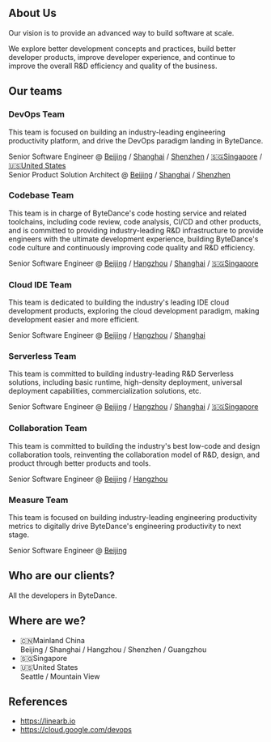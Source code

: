 ## About Us

Our vision is to provide an advanced way to build software at scale.

We explore better development concepts and practices, build better developer products, improve developer experience, and continue to improve the overall R&D efficiency and quality of the business.

## Our teams

### DevOps Team

This team is focused on building an industry-leading engineering productivity platform, and drive the DevOps paradigm landing in ByteDance.

Senior Software Engineer @ [Beijing](https://jobs.bytedance.com/experienced/position/7083682420109625636/detail?use_ssr=1) / [Shanghai](https://jobs.bytedance.com/experienced/position/7083682420110149924/detail?use_ssr=1) / [Shenzhen](https://jobs.bytedance.com/experienced/position/7083682360995432717/detail?use_ssr=1) / [🇸🇬Singapore](mailto:engprod@bytedance.com) / [🇺🇸United States](mailto:engprod@bytedance.com)  
Senior Product Solution Architect @ [Beijing](https://jobs.bytedance.com/experienced/position/7083681478052710663/detail?use_ssr=1) / [Shanghai](https://jobs.bytedance.com/experienced/position/7083681410024950046/detail?use_ssr=1) / [Shenzhen](https://jobs.bytedance.com/experienced/position/7083681781513423117/detail?use_ssr=1)


### Codebase Team

This team is in charge of ByteDance's code hosting service and related toolchains, including code review, code analysis, CI/CD and other products, and is committed to providing industry-leading R&D infrastructure to provide engineers with the ultimate development experience, building ByteDance's code culture and continuously improving code quality and R&D efficiency.

Senior Software Engineer @ [Beijing](https://jobs.bytedance.com/experienced/position/7083681393620027684/detail?use_ssr=1) / [Hangzhou](https://jobs.bytedance.com/experienced/position/7083681215731288350/detail?use_ssr=1) / [Shanghai](https://jobs.bytedance.com/experienced/position/7083681212749449509/detail?use_ssr=1) / [🇸🇬Singapore](mailto:engprod@bytedance.com)

### Cloud IDE Team

This team is dedicated to building the industry's leading IDE cloud development products, exploring the cloud development paradigm, making development easier and more efficient.

Senior Software Engineer @ [Beijing](https://jobs.bytedance.com/experienced/position/7083680612221995271/detail?use_ssr=1) / [Hangzhou](https://jobs.bytedance.com/experienced/position/7083681021305162020/detail?use_ssr=1) / [Shanghai](https://jobs.bytedance.com/experienced/position/7083680612222454023/detail?use_ssr=1)


### Serverless Team

This team is committed to building industry-leading R&D Serverless solutions, including basic runtime, high-density deployment, universal deployment capabilities, commercialization solutions, etc.

Senior Software Engineer @ [Beijing](https://jobs.bytedance.com/experienced/position/7083681212748843301/detail?use_ssr=1) / [Hangzhou](https://jobs.bytedance.com/experienced/position/7083680780804098311/detail?use_ssr=1) / [Shanghai](https://jobs.bytedance.com/experienced/position/7083681410024048926/detail?use_ssr=1) / [🇸🇬Singapore](mailto:engprod@bytedance.com)

### Collaboration Team

This team is committed to building the industry's best low-code and design collaboration tools, reinventing the collaboration model of R&D, design, and product through better products and tools.

Senior Software Engineer @ [Beijing](https://jobs.bytedance.com/experienced/position/7083681217732135199/detail?use_ssr=1) / [Hangzhou](https://jobs.bytedance.com/experienced/position/7083680015951792414/detail?use_ssr=1)

### Measure Team

This team is focused on building industry-leading engineering productivity metrics to digitally drive ByteDance's engineering productivity to next stage.

Senior Software Engineer @ [Beijing](https://jobs.bytedance.com/experienced/position/7083681766397036831/detail?use_ssr=1)

## Who are our clients?

All the developers in ByteDance.

## Where are we?

- 🇨🇳Mainland China  
  Beijing / Shanghai / Hangzhou / Shenzhen / Guangzhou
- 🇸🇬Singapore  
- 🇺🇸United States  
  Seattle / Mountain View


## References

- <https://linearb.io>
- <https://cloud.google.com/devops>
